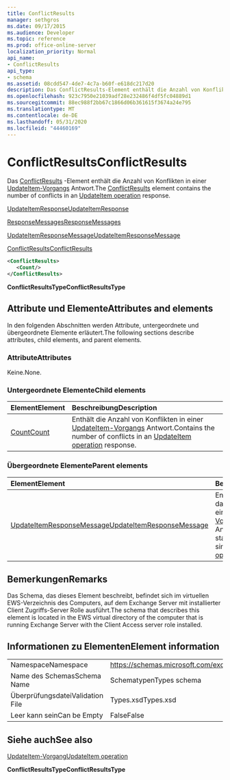 ```yaml
---
title: ConflictResults
manager: sethgros
ms.date: 09/17/2015
ms.audience: Developer
ms.topic: reference
ms.prod: office-online-server
localization_priority: Normal
api_name:
- ConflictResults
api_type:
- schema
ms.assetid: 08cdd547-4de7-4c7a-b60f-e618dc217d20
description: Das ConflictResults-Element enthält die Anzahl von Konflikten in einer UpdateItem-Vorgangs Antwort.
ms.openlocfilehash: 923c7950e21039adf28e232486f4df5fc04889d1
ms.sourcegitcommit: 88ec988f2bb67c1866d06b361615f3674a24e795
ms.translationtype: MT
ms.contentlocale: de-DE
ms.lasthandoff: 05/31/2020
ms.locfileid: "44460169"
---
```

# <a name="conflictresults"></a><span data-ttu-id="85298-103">ConflictResults</span><span class="sxs-lookup"><span data-stu-id="85298-103">ConflictResults</span></span>

<span data-ttu-id="85298-104">Das [ConflictResults](conflictresults.md) -Element enthält die Anzahl von Konflikten in einer [UpdateItem-Vorgangs](updateitem-operation.md) Antwort.</span><span class="sxs-lookup"><span data-stu-id="85298-104">The [ConflictResults](conflictresults.md) element contains the number of conflicts in an [UpdateItem operation](updateitem-operation.md) response.</span></span> 
  
[<span data-ttu-id="85298-105">UpdateItemResponse</span><span class="sxs-lookup"><span data-stu-id="85298-105">UpdateItemResponse</span></span>](updateitemresponse.md)
  
[<span data-ttu-id="85298-106">ResponseMessages</span><span class="sxs-lookup"><span data-stu-id="85298-106">ResponseMessages</span></span>](responsemessages.md)
  
[<span data-ttu-id="85298-107">UpdateItemResponseMessage</span><span class="sxs-lookup"><span data-stu-id="85298-107">UpdateItemResponseMessage</span></span>](updateitemresponsemessage.md)
  
[<span data-ttu-id="85298-108">ConflictResults</span><span class="sxs-lookup"><span data-stu-id="85298-108">ConflictResults</span></span>](conflictresults.md)
  
```xml
<ConflictResults>
   <Count/>
</ConflictResults>
```

 <span data-ttu-id="85298-109">**ConflictResultsType**</span><span class="sxs-lookup"><span data-stu-id="85298-109">**ConflictResultsType**</span></span>
## <a name="attributes-and-elements"></a><span data-ttu-id="85298-110">Attribute und Elemente</span><span class="sxs-lookup"><span data-stu-id="85298-110">Attributes and elements</span></span>

<span data-ttu-id="85298-111">In den folgenden Abschnitten werden Attribute, untergeordnete und übergeordnete Elemente erläutert.</span><span class="sxs-lookup"><span data-stu-id="85298-111">The following sections describe attributes, child elements, and parent elements.</span></span>
  
### <a name="attributes"></a><span data-ttu-id="85298-112">Attribute</span><span class="sxs-lookup"><span data-stu-id="85298-112">Attributes</span></span>

<span data-ttu-id="85298-113">Keine.</span><span class="sxs-lookup"><span data-stu-id="85298-113">None.</span></span>
  
### <a name="child-elements"></a><span data-ttu-id="85298-114">Untergeordnete Elemente</span><span class="sxs-lookup"><span data-stu-id="85298-114">Child elements</span></span>

|<span data-ttu-id="85298-115">**Element**</span><span class="sxs-lookup"><span data-stu-id="85298-115">**Element**</span></span>|<span data-ttu-id="85298-116">**Beschreibung**</span><span class="sxs-lookup"><span data-stu-id="85298-116">**Description**</span></span>|
|:-----|:-----|
|[<span data-ttu-id="85298-117">Count</span><span class="sxs-lookup"><span data-stu-id="85298-117">Count</span></span>](count.md) <br/> |<span data-ttu-id="85298-118">Enthält die Anzahl von Konflikten in einer [UpdateItem-Vorgangs](updateitem-operation.md) Antwort.</span><span class="sxs-lookup"><span data-stu-id="85298-118">Contains the number of conflicts in an [UpdateItem operation](updateitem-operation.md) response.</span></span>  <br/> |
   
### <a name="parent-elements"></a><span data-ttu-id="85298-119">Übergeordnete Elemente</span><span class="sxs-lookup"><span data-stu-id="85298-119">Parent elements</span></span>

|<span data-ttu-id="85298-120">**Element**</span><span class="sxs-lookup"><span data-stu-id="85298-120">**Element**</span></span>|<span data-ttu-id="85298-121">**Beschreibung**</span><span class="sxs-lookup"><span data-stu-id="85298-121">**Description**</span></span>|
|:-----|:-----|
|[<span data-ttu-id="85298-122">UpdateItemResponseMessage</span><span class="sxs-lookup"><span data-stu-id="85298-122">UpdateItemResponseMessage</span></span>](updateitemresponsemessage.md) <br/> |<span data-ttu-id="85298-123">Enthält den Status und das Ergebnis einer einzelnen [UpdateItem-Vorgangs](updateitem-operation.md) Anforderung.</span><span class="sxs-lookup"><span data-stu-id="85298-123">Contains the status and result of a single [UpdateItem operation](updateitem-operation.md) request.</span></span>  <br/> |
   
## <a name="remarks"></a><span data-ttu-id="85298-124">Bemerkungen</span><span class="sxs-lookup"><span data-stu-id="85298-124">Remarks</span></span>

<span data-ttu-id="85298-125">Das Schema, das dieses Element beschreibt, befindet sich im virtuellen EWS-Verzeichnis des Computers, auf dem Exchange Server mit installierter Client Zugriffs-Server Rolle ausführt.</span><span class="sxs-lookup"><span data-stu-id="85298-125">The schema that describes this element is located in the EWS virtual directory of the computer that is running Exchange Server with the Client Access server role installed.</span></span>
  
## <a name="element-information"></a><span data-ttu-id="85298-126">Informationen zu Elementen</span><span class="sxs-lookup"><span data-stu-id="85298-126">Element information</span></span>

|||
|:-----|:-----|
|<span data-ttu-id="85298-127">Namespace</span><span class="sxs-lookup"><span data-stu-id="85298-127">Namespace</span></span>  <br/> |https://schemas.microsoft.com/exchange/services/2006/types  <br/> |
|<span data-ttu-id="85298-128">Name des Schemas</span><span class="sxs-lookup"><span data-stu-id="85298-128">Schema Name</span></span>  <br/> |<span data-ttu-id="85298-129">Schematypen</span><span class="sxs-lookup"><span data-stu-id="85298-129">Types schema</span></span>  <br/> |
|<span data-ttu-id="85298-130">Überprüfungsdatei</span><span class="sxs-lookup"><span data-stu-id="85298-130">Validation File</span></span>  <br/> |<span data-ttu-id="85298-131">Types.xsd</span><span class="sxs-lookup"><span data-stu-id="85298-131">Types.xsd</span></span>  <br/> |
|<span data-ttu-id="85298-132">Leer kann sein</span><span class="sxs-lookup"><span data-stu-id="85298-132">Can be Empty</span></span>  <br/> |<span data-ttu-id="85298-133">False</span><span class="sxs-lookup"><span data-stu-id="85298-133">False</span></span>  <br/> |
   
## <a name="see-also"></a><span data-ttu-id="85298-134">Siehe auch</span><span class="sxs-lookup"><span data-stu-id="85298-134">See also</span></span>



[<span data-ttu-id="85298-135">UpdateItem-Vorgang</span><span class="sxs-lookup"><span data-stu-id="85298-135">UpdateItem operation</span></span>](updateitem-operation.md)
  
 <span data-ttu-id="85298-136">**ConflictResultsType**</span><span class="sxs-lookup"><span data-stu-id="85298-136">**ConflictResultsType**</span></span>

